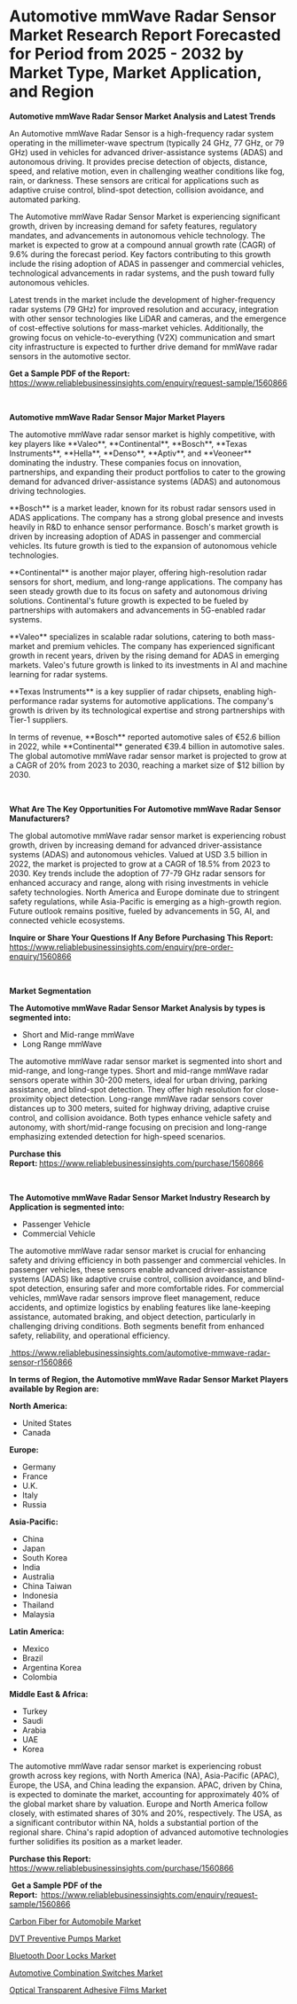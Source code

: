 <p><h1>Automotive mmWave Radar Sensor Market Research Report Forecasted for Period from 2025 -  2032 by Market Type, Market Application, and Region</h1></p><p><strong>Automotive mmWave Radar Sensor Market Analysis and Latest Trends</strong></p>
<p><p>An Automotive mmWave Radar Sensor is a high-frequency radar system operating in the millimeter-wave spectrum (typically 24 GHz, 77 GHz, or 79 GHz) used in vehicles for advanced driver-assistance systems (ADAS) and autonomous driving. It provides precise detection of objects, distance, speed, and relative motion, even in challenging weather conditions like fog, rain, or darkness. These sensors are critical for applications such as adaptive cruise control, blind-spot detection, collision avoidance, and automated parking.</p><p>The Automotive mmWave Radar Sensor Market is experiencing significant growth, driven by increasing demand for safety features, regulatory mandates, and advancements in autonomous vehicle technology. The market is expected to grow at a compound annual growth rate (CAGR) of 9.6% during the forecast period. Key factors contributing to this growth include the rising adoption of ADAS in passenger and commercial vehicles, technological advancements in radar systems, and the push toward fully autonomous vehicles.</p><p>Latest trends in the market include the development of higher-frequency radar systems (79 GHz) for improved resolution and accuracy, integration with other sensor technologies like LiDAR and cameras, and the emergence of cost-effective solutions for mass-market vehicles. Additionally, the growing focus on vehicle-to-everything (V2X) communication and smart city infrastructure is expected to further drive demand for mmWave radar sensors in the automotive sector.</p></p>
<p><strong>Get a Sample PDF of the Report:&nbsp;</strong> <a href="https://www.reliablebusinessinsights.com/enquiry/request-sample/1560866?utm_campaign=1091&utm_medium=2&utm_source=Github&utm_content=ia&utm_term=23012025&utm_id=automotive-mmwave-radar-sensor">https://www.reliablebusinessinsights.com/enquiry/request-sample/1560866</a></p>
<p>&nbsp;</p>
<p><strong>Automotive mmWave Radar Sensor Major Market Players</strong></p>
<p><p>The automotive mmWave radar sensor market is highly competitive, with key players like **Valeo**, **Continental**, **Bosch**, **Texas Instruments**, **Hella**, **Denso**, **Aptiv**, and **Veoneer** dominating the industry. These companies focus on innovation, partnerships, and expanding their product portfolios to cater to the growing demand for advanced driver-assistance systems (ADAS) and autonomous driving technologies.</p><p>**Bosch** is a market leader, known for its robust radar sensors used in ADAS applications. The company has a strong global presence and invests heavily in R&D to enhance sensor performance. Bosch's market growth is driven by increasing adoption of ADAS in passenger and commercial vehicles. Its future growth is tied to the expansion of autonomous vehicle technologies.</p><p>**Continental** is another major player, offering high-resolution radar sensors for short, medium, and long-range applications. The company has seen steady growth due to its focus on safety and autonomous driving solutions. Continental's future growth is expected to be fueled by partnerships with automakers and advancements in 5G-enabled radar systems.</p><p>**Valeo** specializes in scalable radar solutions, catering to both mass-market and premium vehicles. The company has experienced significant growth in recent years, driven by the rising demand for ADAS in emerging markets. Valeo's future growth is linked to its investments in AI and machine learning for radar systems.</p><p>**Texas Instruments** is a key supplier of radar chipsets, enabling high-performance radar systems for automotive applications. The company's growth is driven by its technological expertise and strong partnerships with Tier-1 suppliers.</p><p>In terms of revenue, **Bosch** reported automotive sales of €52.6 billion in 2022, while **Continental** generated €39.4 billion in automotive sales. The global automotive mmWave radar sensor market is projected to grow at a CAGR of 20% from 2023 to 2030, reaching a market size of $12 billion by 2030.</p></p>
<p>&nbsp;</p>
<p><strong>What Are The Key Opportunities For Automotive mmWave Radar Sensor Manufacturers?</strong></p>
<p><p>The global automotive mmWave radar sensor market is experiencing robust growth, driven by increasing demand for advanced driver-assistance systems (ADAS) and autonomous vehicles. Valued at USD 3.5 billion in 2022, the market is projected to grow at a CAGR of 18.5% from 2023 to 2030. Key trends include the adoption of 77-79 GHz radar sensors for enhanced accuracy and range, along with rising investments in vehicle safety technologies. North America and Europe dominate due to stringent safety regulations, while Asia-Pacific is emerging as a high-growth region. Future outlook remains positive, fueled by advancements in 5G, AI, and connected vehicle ecosystems.</p></p>
<p><strong>Inquire or Share Your Questions If Any Before Purchasing This Report:</strong> <a href="https://www.reliablebusinessinsights.com/enquiry/pre-order-enquiry/1560866?utm_campaign=1091&utm_medium=2&utm_source=Github&utm_content=ia&utm_term=23012025&utm_id=automotive-mmwave-radar-sensor">https://www.reliablebusinessinsights.com/enquiry/pre-order-enquiry/1560866</a></p>
<p>&nbsp;</p>
<p><strong>Market Segmentation</strong></p>
<p><strong>The Automotive mmWave Radar Sensor Market Analysis by types is segmented into:</strong></p>
<p><ul><li>Short and Mid-range mmWave</li><li>Long Range mmWave</li></ul></p>
<p><p>The automotive mmWave radar sensor market is segmented into short and mid-range, and long-range types. Short and mid-range mmWave radar sensors operate within 30-200 meters, ideal for urban driving, parking assistance, and blind-spot detection. They offer high resolution for close-proximity object detection. Long-range mmWave radar sensors cover distances up to 300 meters, suited for highway driving, adaptive cruise control, and collision avoidance. Both types enhance vehicle safety and autonomy, with short/mid-range focusing on precision and long-range emphasizing extended detection for high-speed scenarios.</p></p>
<p><strong>Purchase this Report:&nbsp;</strong><a href="https://www.reliablebusinessinsights.com/purchase/1560866?utm_campaign=1091&utm_medium=2&utm_source=Github&utm_content=ia&utm_term=23012025&utm_id=automotive-mmwave-radar-sensor">https://www.reliablebusinessinsights.com/purchase/1560866</a></p>
<p>&nbsp;</p>
<p><strong>The Automotive mmWave Radar Sensor Market Industry Research by Application is segmented into:</strong></p>
<p><ul><li>Passenger Vehicle</li><li>Commercial Vehicle</li></ul></p>
<p><p>The automotive mmWave radar sensor market is crucial for enhancing safety and driving efficiency in both passenger and commercial vehicles. In passenger vehicles, these sensors enable advanced driver-assistance systems (ADAS) like adaptive cruise control, collision avoidance, and blind-spot detection, ensuring safer and more comfortable rides. For commercial vehicles, mmWave radar sensors improve fleet management, reduce accidents, and optimize logistics by enabling features like lane-keeping assistance, automated braking, and object detection, particularly in challenging driving conditions. Both segments benefit from enhanced safety, reliability, and operational efficiency.</p></p>
<p><a href="https://www.reliablebusinessinsights.com/automotive-mmwave-radar-sensor-r1560866?utm_campaign=1091&utm_medium=2&utm_source=Github&utm_content=ia&utm_term=23012025&utm_id=automotive-mmwave-radar-sensor">&nbsp;https://www.reliablebusinessinsights.com/automotive-mmwave-radar-sensor-r1560866</a></p>
<p><strong>In terms of Region, the Automotive mmWave Radar Sensor Market Players available by Region are:</strong></p>
<p>
    <p> <strong> North America: </strong>
        <ul>
            <li>United States</li>
            <li>Canada</li>
        </ul>
        </p> 
    <p> <strong> Europe: </strong>
        <ul>
            <li>Germany</li>
            <li>France</li>
            <li>U.K.</li>
            <li>Italy</li>
            <li>Russia</li>
        </ul>
        </p> 
    <p> <strong> Asia-Pacific: </strong>
        <ul>
            <li>China</li>
            <li>Japan</li>
            <li>South Korea</li>
            <li>India</li>
            <li>Australia</li>
            <li>China Taiwan</li>
            <li>Indonesia</li>
            <li>Thailand</li>
            <li>Malaysia</li>
        </ul>
        </p> 
    <p> <strong> Latin America: </strong>
        <ul>
            <li>Mexico</li>
            <li>Brazil</li>
            <li>Argentina Korea</li>
            <li>Colombia</li>
        </ul>
        </p> 
    <p> <strong> Middle East & Africa: </strong>
        <ul>
            <li>Turkey</li>
            <li>Saudi</li>
            <li>Arabia</li>
            <li>UAE</li>
            <li>Korea</li>
        </ul>
    </p>
    </p>
<p><p>The automotive mmWave radar sensor market is experiencing robust growth across key regions, with North America (NA), Asia-Pacific (APAC), Europe, the USA, and China leading the expansion. APAC, driven by China, is expected to dominate the market, accounting for approximately 40% of the global market share by valuation. Europe and North America follow closely, with estimated shares of 30% and 20%, respectively. The USA, as a significant contributor within NA, holds a substantial portion of the regional share. China's rapid adoption of advanced automotive technologies further solidifies its position as a market leader.</p></p>
<p><strong>Purchase this Report: </strong><a href="https://www.reliablebusinessinsights.com/purchase/1560866?utm_campaign=1091&utm_medium=2&utm_source=Github&utm_content=ia&utm_term=23012025&utm_id=automotive-mmwave-radar-sensor">https://www.reliablebusinessinsights.com/purchase/1560866</a></p>
<p>&nbsp;<strong>Get a Sample PDF of the Report:&nbsp;&nbsp;</strong><a href="https://www.reliablebusinessinsights.com/enquiry/request-sample/1560866?utm_campaign=1091&utm_medium=2&utm_source=Github&utm_content=ia&utm_term=23012025&utm_id=automotive-mmwave-radar-sensor">https://www.reliablebusinessinsights.com/enquiry/request-sample/1560866</a></p>
<p><strong></strong></p>
<p><p><a href="https://github.com/suleimannichelle7/Market-Research-Report-List-1/blob/main/carbon-fiber-for-automobile-market.md?utm_campaign=1091&utm_medium=2&utm_source=Github&utm_content=ia&utm_term=23012025&utm_id=automotive-mmwave-radar-sensor">Carbon Fiber for Automobile Market</a></p><p><a href="https://www.linkedin.com/pulse/dvt-preventive-pumps-market-report-2025-2032-evaluating-wbzac?utm_campaign=1091&utm_medium=2&utm_source=Github&utm_content=ia&utm_term=23012025&utm_id=automotive-mmwave-radar-sensor">DVT Preventive Pumps Market</a></p><p><a href="https://www.linkedin.com/pulse/bluetooth-door-locks-industry-projections-market-revenue-54-fti5e?utm_campaign=1091&utm_medium=2&utm_source=Github&utm_content=ia&utm_term=23012025&utm_id=automotive-mmwave-radar-sensor">Bluetooth Door Locks Market</a></p><p><a href="https://github.com/krinerstormy331/Market-Research-Report-List-1/blob/main/automotive-combination-switches-market.md?utm_campaign=1091&utm_medium=2&utm_source=Github&utm_content=ia&utm_term=23012025&utm_id=automotive-mmwave-radar-sensor">Automotive Combination Switches Market</a></p><p><a href="https://www.linkedin.com/pulse/exploring-optical-transparent-adhesive-films-market-b7gyc?utm_campaign=1091&utm_medium=2&utm_source=Github&utm_content=ia&utm_term=23012025&utm_id=automotive-mmwave-radar-sensor">Optical Transparent Adhesive Films Market</a></p></p>